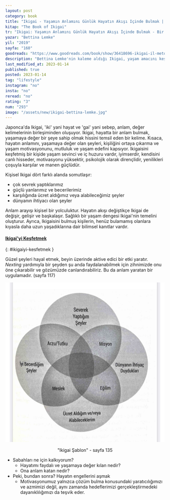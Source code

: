 ```yaml
---
layout: post
category: book
title: "Ikigai - Yaşamın Anlamını Günlük Hayatın Akışı Içinde Bulmak | Bettina Lemke (Kitap)"
kitap: "The Book of Ikigai"
tr: "Ikigai: Yaşamın Anlamını Günlük Hayatın Akışı İçinde Bulmak - Bir Uygulama Kitabı"
yazar: "Bettina Lemke"
yil: "2019"
sayfa: "160"
goodreads: "https://www.goodreads.com/book/show/36418696-ikigai-il-metodo-giapponese"
description: "Bettina Lemke'nin kaleme aldığı Ikigai, yaşam amacını keşfetmeye yönelik çeşitli uygulamaları ve önerileri içeren rehber bir kitap."
last_modified_at: 2023-01-14
published: true
posted: 2023-01-14
tag: "lifestyle"
instagram: "no"
insta: "no"
reread: "no"
rating: "3"
num: "293"
image: "/assets/new/ikigai-bettina-lemke.jpg"
---
```


Japonca'da Ikigai, 'iki' yani hayat ve 'gai' yani sebep, anlam, değer kelimelerinin birleşiminden oluşuyor. Ikigai, hayatta bir anlam bulmak, yaşamaya değer bir şeye sahip olmak hissini temsil eden bir kelime. Kısaca, hayatın anlamını, yaşamaya değer olan şeyleri, kişiliğini ortaya çıkarma ve yaşam motivasyonunu, mutluluk ve yaşam edefini kapsıyor. Ikigaisini keşfetmiş bir kişide yaşam sevinci ve iç huzuru vardır, iyimserdir, kendisini canlı hisseder, motivasyonu yüksektir, psikolojik olarak dirençlidir, yenilikleri çoşuyla karşılar ve manen güçlüdür. 

Kişisel Ikigai dört farklı alanda somutlaşır:
- çok sevrek yaptıklarımız
- güçlü yanlarımız ve becerilerimiz
- karşılığında ücret aldığımız veya alabileceğimiz şeyler
- dünyanın ihtiyacı olan şeyler

Anlam arayışı kişisel bir yolculuktur. Hayatın akışı değiştikçe Ikigai de değişir, gelişir ve başkalaşır. Sağlıklı bir yaşam dengesi Ikigai'nin temelini oluşturur. Ayrıca, Ikigaisini bulmuş kişilerin, henüz bulamamış olanlara kıyasla daha uzun yaşadıklarına dair bilimsel kanıtlar vardır.

#### [Ikigai'yi Keşfetmek](#ikigaiyi-kesfetmek)
{: #ikigaiyi-kesfetmek }

Güzel şeyleri hayal etmek, beyin üzerinde aktive edici bir etki yaratır. _Nexting_ yardımıyla bir şeyden şu anda faydalanabilmek için zihnimizde onu öne çıkarabilir ve gözümüzde canlandırabiliriz. Bu da anlam yaratan bir uygulamadır. (sayfa 117)

![Ikigai Şablon - sayfa 135](/assets/graph/2023-01-14/ikigai-template.jpg)
<center> "Ikigai Şablon" - sayfa 135</center> 

- Sabahları ne için kalkıyorum?  
	- Hayatımı faydalı ve yaşamaya değer kılan nedir?  
	- Ona anlam katan nedir?  
- Peki, bundan sonra? Hayatın engellerini aşmak  
	- Motivasyonumuz yalnızca çözüm bulma konusundaki yaratıcılığımızı ve azmimizi değil, aynı zamanda hedeflerimizi gerçekleştirmedeki dayanıklılığımızı da teşvik eder.  


